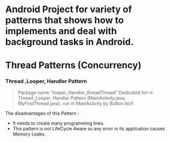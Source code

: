 # Android Project for variety of patterns that shows how to implements and deal with background tasks in Android.
# Thread Patterns (Concurrency)

 ### Thread ,Looper, Handler Pattern
  > Package name "looper_Handler_threadThread" Dedicated for--> Thread ,Looper, Handler Pattern (MainActivity.java, MyFirstThread.java). run in MainActivity by Button btn1


The disadvantages of this Pattern :
  - It needs to create many programming lines.
  - This pattern is not LifeCycle Aware so any error in its application causes Memory Leaks.
   

